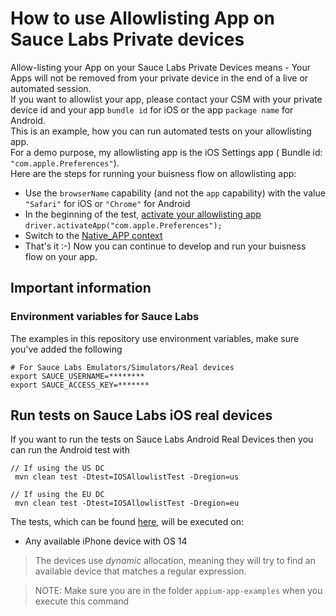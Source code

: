# How to use Allowlisting App on Sauce Labs Private devices
Allow-listing your App on your Sauce Labs Private Devices means - 
Your Apps will not be removed from your private device in the end of a live or automated session.  
If you want to allowlist your app, please contact your CSM with your private device id and your app ```bundle id``` for iOS or the app ```package name``` for Android.     
This is an example, how you can run automated tests on your allowlisting app.   
For a demo purpose, my allowlisting app is the iOS Settings app ( Bundle id: `````"com.apple.Preferences"`````).   
Here are the steps for running your buisness flow on allowlisting app:
- Use the ```browserName``` capability (and not the ```app``` capability) with the value ```"Safari"``` for iOS or ```"Chrome"``` for Android
- In the beginning of the test, [activate your allowlisting app](https://appium.io/docs/en/commands/device/app/activate-app/)    
  ```driver.activateApp("com.apple.Preferences");```
- Switch to the [Native_APP context](https://appium.io/docs/en/commands/context/set-context/)
- That's it :-) Now you can continue to develop and run your buisness flow on your app.  

## Important information
### Environment variables for Sauce Labs
The examples in this repository use environment variables, make sure you've added the following

    # For Sauce Labs Emulators/Simulators/Real devices
    export SAUCE_USERNAME=********
    export SAUCE_ACCESS_KEY=*******

## Run tests on Sauce Labs iOS real devices
If you want to run the tests on Sauce Labs Android Real Devices then you can run the Android test with

    // If using the US DC
     mvn clean test -Dtest=IOSAllowlistTest -Dregion=us
    
    // If using the EU DC
     mvn clean test -Dtest=IOSAllowlistTest -Dregion=eu
    
The tests, which can be found [here](IOSAllowlistTest.java), will be executed on:     
- Any available iPhone device with OS 14
          
> The devices use *dynamic* allocation, meaning they will try to find an available device that matches a regular expression.

> NOTE: Make sure you are in the folder `appium-app-examples` when you execute this command